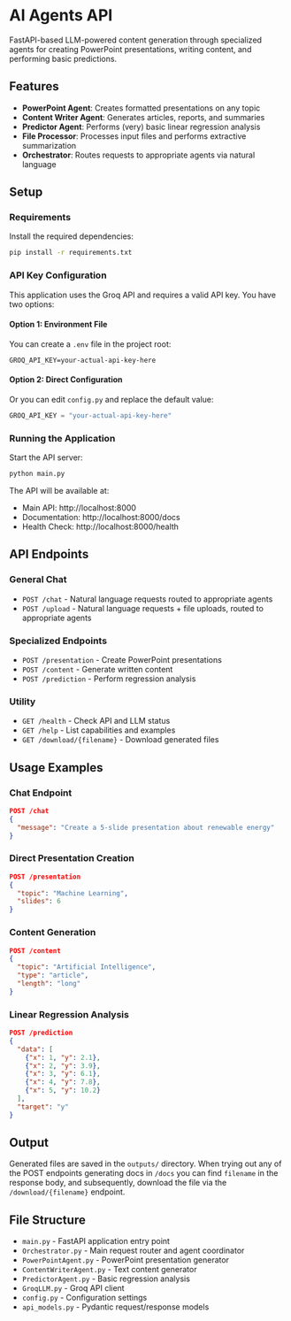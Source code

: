 # AI Agents API

FastAPI-based LLM-powered content generation through specialized agents for creating PowerPoint presentations, writing content, and performing basic predictions.

## Features

- **PowerPoint Agent**: Creates formatted presentations on any topic
- **Content Writer Agent**: Generates articles, reports, and summaries
- **Predictor Agent**: Performs (very) basic linear regression analysis
- **File Processor**: Processes input files and performs extractive summarization 
- **Orchestrator**: Routes requests to appropriate agents via natural language

## Setup

### Requirements

Install the required dependencies:

```bash
pip install -r requirements.txt
```

### API Key Configuration

This application uses the Groq API and requires a valid API key. You have two options:

#### Option 1: Environment File 
You can create a `.env` file in the project root:

```
GROQ_API_KEY=your-actual-api-key-here
```

#### Option 2: Direct Configuration
Or you can edit `config.py` and replace the default value:

```python
GROQ_API_KEY = "your-actual-api-key-here"
```

### Running the Application

Start the API server:

```bash
python main.py
```

The API will be available at:
- Main API: http://localhost:8000
- Documentation: http://localhost:8000/docs
- Health Check: http://localhost:8000/health

## API Endpoints

### General Chat
- `POST /chat` - Natural language requests routed to appropriate agents
- `POST /upload` - Natural language requests + file uploads, routed to appropriate agents

### Specialized Endpoints
- `POST /presentation` - Create PowerPoint presentations
- `POST /content` - Generate written content
- `POST /prediction` - Perform regression analysis

### Utility
- `GET /health` - Check API and LLM status
- `GET /help` - List capabilities and examples
- `GET /download/{filename}` - Download generated files

## Usage Examples

### Chat Endpoint
```json
POST /chat
{
  "message": "Create a 5-slide presentation about renewable energy"
}
```

### Direct Presentation Creation
```json
POST /presentation
{
  "topic": "Machine Learning",
  "slides": 6
}
```

### Content Generation
```json
POST /content
{
  "topic": "Artificial Intelligence",
  "type": "article",
  "length": "long"
}
```

### Linear Regression Analysis
```json
POST /prediction
{
  "data": [
    {"x": 1, "y": 2.1},
    {"x": 2, "y": 3.9},
    {"x": 3, "y": 6.1},
    {"x": 4, "y": 7.8},
    {"x": 5, "y": 10.2}
  ],
  "target": "y"
}
```

## Output

Generated files are saved in the `outputs/` directory. When trying out any of the POST endpoints generating docs in `/docs` you can find `filename` in the response body, and subsequently, download the file via the `/download/{filename}` endpoint.

## File Structure

- `main.py` - FastAPI application entry point
- `Orchestrator.py` - Main request router and agent coordinator
- `PowerPointAgent.py` - PowerPoint presentation generator
- `ContentWriterAgent.py` - Text content generator
- `PredictorAgent.py` - Basic regression analysis
- `GroqLLM.py` - Groq API client
- `config.py` - Configuration settings
- `api_models.py` - Pydantic request/response models
